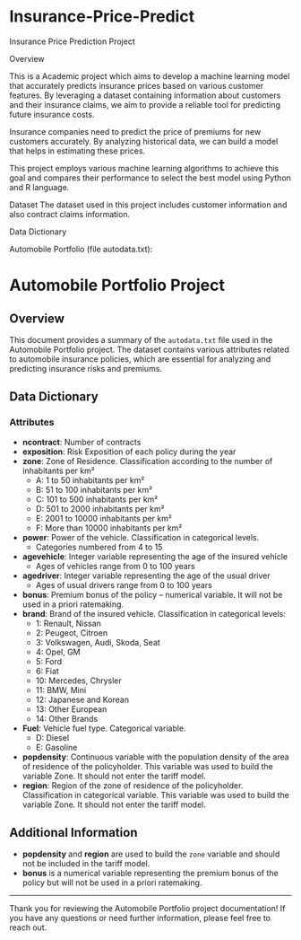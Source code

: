 # Insurance-Price-Predict


Insurance Price Prediction Project

Overview

This is a Academic project which aims to develop a machine learning model that accurately predicts insurance prices based on various customer features. By leveraging a dataset containing information about customers and their insurance claims, we aim to provide a reliable tool for predicting future insurance costs.

Insurance companies need to predict the price of premiums for new customers accurately. By analyzing historical data, we can build a model that helps in estimating these prices.

This project employs various machine learning algorithms to achieve this goal and compares their performance to select the best model using Python and R language.



Dataset
The dataset used in this project includes customer information and also contract claims information.

Data Dictionary

Automobile Portfolio (file autodata.txt):
# Automobile Portfolio Project

## Overview

This document provides a summary of the `autodata.txt` file used in the Automobile Portfolio project. The dataset contains various attributes related to automobile insurance policies, which are essential for analyzing and predicting insurance risks and premiums.

## Data Dictionary

### Attributes

- **ncontract**: Number of contracts
- **exposition**: Risk Exposition of each policy during the year
- **zone**: Zone of Residence. Classification according to the number of inhabitants per km²
  - A: 1 to 50 inhabitants per km²
  - B: 51 to 100 inhabitants per km²
  - C: 101 to 500 inhabitants per km²
  - D: 501 to 2000 inhabitants per km²
  - E: 2001 to 10000 inhabitants per km²
  - F: More than 10000 inhabitants per km²
- **power**: Power of the vehicle. Classification in categorical levels.
  - Categories numbered from 4 to 15
- **agevehicle**: Integer variable representing the age of the insured vehicle
  - Ages of vehicles range from 0 to 100 years
- **agedriver**: Integer variable representing the age of the usual driver
  - Ages of usual drivers range from 0 to 100 years
- **bonus**: Premium bonus of the policy – numerical variable. It will not be used in a priori ratemaking.
- **brand**: Brand of the insured vehicle. Classification in categorical levels:
  - 1: Renault, Nissan
  - 2: Peugeot, Citroen
  - 3: Volkswagen, Audi, Skoda, Seat
  - 4: Opel, GM
  - 5: Ford
  - 6: Fiat
  - 10: Mercedes, Chrysler
  - 11: BMW, Mini
  - 12: Japanese and Korean
  - 13: Other European
  - 14: Other Brands
- **Fuel**: Vehicle fuel type. Categorical variable.
  - D: Diesel
  - E: Gasoline
- **popdensity**: Continuous variable with the population density of the area of residence of the policyholder. This variable was used to build the variable Zone. It should not enter the tariff model.
- **region**: Region of the zone of residence of the policyholder. Classification in categorical variable. This variable was used to build the variable Zone. It should not enter the tariff model.

## Additional Information

- **popdensity** and **region** are used to build the `zone` variable and should not be included in the tariff model.
- **bonus** is a numerical variable representing the premium bonus of the policy but will not be used in a priori ratemaking.

---

Thank you for reviewing the Automobile Portfolio project documentation! If you have any questions or need further information, please feel free to reach out.
